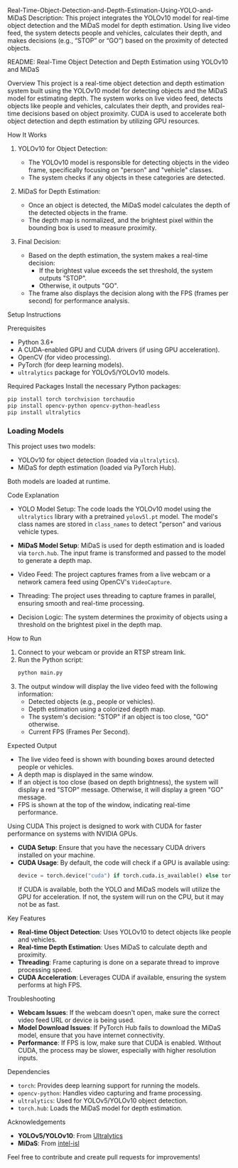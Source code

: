  Real-Time-Object-Detection-and-Depth-Estimation-Using-YOLO-and-MiDaS
Description:  This project integrates the YOLOv10 model for real-time object detection and the MiDaS model for depth estimation. Using live video feed, the system detects people and vehicles, calculates their depth, and makes decisions (e.g., “STOP” or “GO”) based on the proximity of detected objects. 

 README: Real-Time Object Detection and Depth Estimation using YOLOv10 and MiDaS

Overview
This project is a real-time object detection and depth estimation system built using the YOLOv10 model for detecting objects and the MiDaS model for estimating depth. The system works on live video feed, detects objects like people and vehicles, calculates their depth, and provides real-time decisions based on object proximity. CUDA is used to accelerate both object detection and depth estimation by utilizing GPU resources.

 How It Works
1. YOLOv10 for Object Detection:
   - The YOLOv10 model is responsible for detecting objects in the video frame, specifically focusing on "person" and "vehicle" classes.
   - The system checks if any objects in these categories are detected.
   
2. MiDaS for Depth Estimation:
   - Once an object is detected, the MiDaS model calculates the depth of the detected objects in the frame.
   - The depth map is normalized, and the brightest pixel within the bounding box is used to measure proximity.
   
3. Final Decision:
   - Based on the depth estimation, the system makes a real-time decision: 
     - If the brightest value exceeds the set threshold, the system outputs "STOP".
     - Otherwise, it outputs "GO".
   - The frame also displays the decision along with the FPS (frames per second) for performance analysis.

 Setup Instructions

 Prerequisites
- Python 3.6+
- A CUDA-enabled GPU and CUDA drivers (if using GPU acceleration).
- OpenCV (for video processing).
- PyTorch (for deep learning models).
- `ultralytics` package for YOLOv5/YOLOv10 models.

 Required Packages
Install the necessary Python packages:
```bash
pip install torch torchvision torchaudio
pip install opencv-python opencv-python-headless
pip install ultralytics
```

### Loading Models
This project uses two models:
- YOLOv10 for object detection (loaded via `ultralytics`).
- MiDaS for depth estimation (loaded via PyTorch Hub).

Both models are loaded at runtime.

Code Explanation
- YOLO Model Setup: The code loads the YOLOv10 model using the `ultralytics` library with a pretrained `yolov5l.pt` model. The model's class names are stored in `class_names` to detect "person" and various vehicle types.
  
- **MiDaS Model Setup**: MiDaS is used for depth estimation and is loaded via `torch.hub`. The input frame is transformed and passed to the model to generate a depth map.
  
- Video Feed: The project captures frames from a live webcam or a network camera feed using OpenCV's `VideoCapture`.
  
- Threading: The project uses threading to capture frames in parallel, ensuring smooth and real-time processing.
  
- Decision Logic: The system determines the proximity of objects using a threshold on the brightest pixel in the depth map.

How to Run
1. Connect to your webcam or provide an RTSP stream link.
2. Run the Python script:
   ```bash
   python main.py
   ```
3. The output window will display the live video feed with the following information:
   - Detected objects (e.g., people or vehicles).
   - Depth estimation using a colorized depth map.
   - The system's decision: "STOP" if an object is too close, "GO" otherwise.
   - Current FPS (Frames Per Second).

Expected Output
- The live video feed is shown with bounding boxes around detected people or vehicles.
- A depth map is displayed in the same window.
- If an object is too close (based on depth brightness), the system will display a red "STOP" message. Otherwise, it will display a green "GO" message.
- FPS is shown at the top of the window, indicating real-time performance.

Using CUDA
This project is designed to work with CUDA for faster performance on systems with NVIDIA GPUs. 
- **CUDA Setup**: Ensure that you have the necessary CUDA drivers installed on your machine.
- **CUDA Usage**: By default, the code will check if a GPU is available using:
  ```python
  device = torch.device("cuda") if torch.cuda.is_available() else torch.device("cpu")
  ```
  If CUDA is available, both the YOLO and MiDaS models will utilize the GPU for acceleration. If not, the system will run on the CPU, but it may not be as fast.

Key Features
- **Real-time Object Detection**: Uses YOLOv10 to detect objects like people and vehicles.
- **Real-time Depth Estimation**: Uses MiDaS to calculate depth and proximity.
- **Threading**: Frame capturing is done on a separate thread to improve processing speed.
- **CUDA Acceleration**: Leverages CUDA if available, ensuring the system performs at high FPS.

Troubleshooting
- **Webcam Issues**: If the webcam doesn't open, make sure the correct video feed URL or device is being used.
- **Model Download Issues**: If PyTorch Hub fails to download the MiDaS model, ensure that you have internet connectivity.
- **Performance**: If FPS is low, make sure that CUDA is enabled. Without CUDA, the process may be slower, especially with higher resolution inputs.

Dependencies
- `torch`: Provides deep learning support for running the models.
- `opencv-python`: Handles video capturing and frame processing.
- `ultralytics`: Used for YOLOv5/YOLOv10 object detection.
- `torch.hub`: Loads the MiDaS model for depth estimation.

Acknowledgements
- **YOLOv5/YOLOv10**: From [Ultralytics](https://github.com/ultralytics/yolov5)
- **MiDaS**: From [intel-isl](https://github.com/intel-isl/MiDaS)

Feel free to contribute and create pull requests for improvements!
